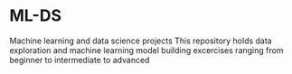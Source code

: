 # ML-DS
Machine learning and data science projects
This repository holds data exploration and machine learning model building excercises ranging from beginner to intermediate to advanced 
